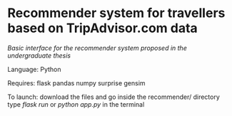 # Recommender system for travellers based on TripAdvisor.com data
*Basic interface for the recommender system proposed in the undergraduate thesis*

Language: 
Python

Requires:
flask
pandas
numpy
surprise
gensim

To launch:
download the files and go inside the recommender/ directory
type *flask run* or *python app.py* in the terminal
